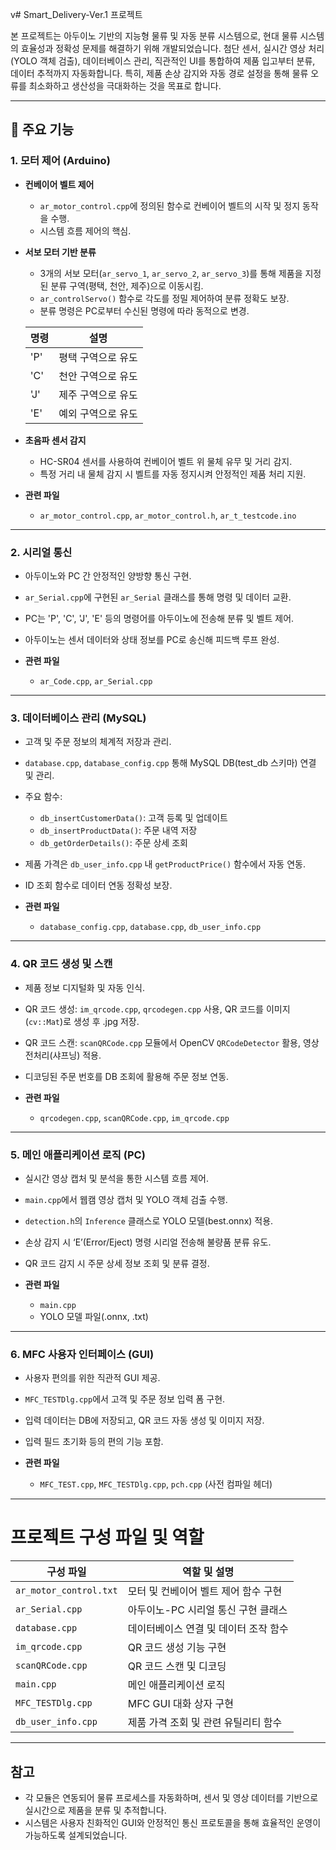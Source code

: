 v# Smart_Delivery-Ver.1 프로젝트

본 프로젝트는 아두이노 기반의 지능형 물류 및 자동 분류 시스템으로, 현대 물류 시스템의 효율성과 정확성 문제를 해결하기 위해 개발되었습니다. 첨단 센서, 실시간 영상 처리(YOLO 객체 검출), 데이터베이스 관리, 직관적인 UI를 통합하여 제품 입고부터 분류, 데이터 추적까지 자동화합니다. 특히, 제품 손상 감지와 자동 경로 설정을 통해 물류 오류를 최소화하고 생산성을 극대화하는 것을 목표로 합니다.

---

## 🚀 주요 기능

### 1. 모터 제어 (Arduino)

- **컨베이어 벨트 제어**  
  - `ar_motor_control.cpp`에 정의된 함수로 컨베이어 벨트의 시작 및 정지 동작을 수행.  
  - 시스템 흐름 제어의 핵심.

- **서보 모터 기반 분류**  
  - 3개의 서보 모터(`ar_servo_1`, `ar_servo_2`, `ar_servo_3`)를 통해 제품을 지정된 분류 구역(평택, 천안, 제주)으로 이동시킴.  
  - `ar_controlServo()` 함수로 각도를 정밀 제어하여 분류 정확도 보장.  
  - 분류 명령은 PC로부터 수신된 명령에 따라 동적으로 변경.

  | 명령 | 설명                  |
  |-------|-----------------------|
  | 'P'   | 평택 구역으로 유도     |
  | 'C'   | 천안 구역으로 유도     |
  | 'J'   | 제주 구역으로 유도     |
  | 'E'   | 예외 구역으로 유도     |

- **초음파 센서 감지**  
  - HC-SR04 센서를 사용하여 컨베이어 벨트 위 물체 유무 및 거리 감지.  
  - 특정 거리 내 물체 감지 시 벨트를 자동 정지시켜 안정적인 제품 처리 지원.

- **관련 파일**  
  - `ar_motor_control.cpp`, `ar_motor_control.h`, `ar_t_testcode.ino`

---

### 2. 시리얼 통신

- 아두이노와 PC 간 안정적인 양방향 통신 구현.
- `ar_Serial.cpp`에 구현된 `ar_Serial` 클래스를 통해 명령 및 데이터 교환.
- PC는 'P', 'C', 'J', 'E' 등의 명령어를 아두이노에 전송해 분류 및 벨트 제어.
- 아두이노는 센서 데이터와 상태 정보를 PC로 송신해 피드백 루프 완성.

- **관련 파일**  
  - `ar_Code.cpp`, `ar_Serial.cpp`

---

### 3. 데이터베이스 관리 (MySQL)

- 고객 및 주문 정보의 체계적 저장과 관리.
- `database.cpp`, `database_config.cpp` 통해 MySQL DB(test_db 스키마) 연결 및 관리.
- 주요 함수:  
  - `db_insertCustomerData()`: 고객 등록 및 업데이트  
  - `db_insertProductData()`: 주문 내역 저장  
  - `db_getOrderDetails()`: 주문 상세 조회  
- 제품 가격은 `db_user_info.cpp` 내 `getProductPrice()` 함수에서 자동 연동.
- ID 조회 함수로 데이터 연동 정확성 보장.

- **관련 파일**  
  - `database_config.cpp`, `database.cpp`, `db_user_info.cpp`

---

### 4. QR 코드 생성 및 스캔

- 제품 정보 디지털화 및 자동 인식.
- QR 코드 생성: `im_qrcode.cpp`, `qrcodegen.cpp` 사용, QR 코드를 이미지(`cv::Mat`)로 생성 후 .jpg 저장.
- QR 코드 스캔: `scanQRCode.cpp` 모듈에서 OpenCV `QRCodeDetector` 활용, 영상 전처리(샤프닝) 적용.
- 디코딩된 주문 번호를 DB 조회에 활용해 주문 정보 연동.

- **관련 파일**  
  - `qrcodegen.cpp`, `scanQRCode.cpp`, `im_qrcode.cpp`

---

### 5. 메인 애플리케이션 로직 (PC)

- 실시간 영상 캡처 및 분석을 통한 시스템 흐름 제어.
- `main.cpp`에서 웹캠 영상 캡처 및 YOLO 객체 검출 수행.
- `detection.h`의 `Inference` 클래스로 YOLO 모델(best.onnx) 적용.
- 손상 감지 시 ‘E’(Error/Eject) 명령 시리얼 전송해 불량품 분류 유도.
- QR 코드 감지 시 주문 상세 정보 조회 및 분류 결정.

- **관련 파일**  
  - `main.cpp`  
  - YOLO 모델 파일(.onnx, .txt)

---

### 6. MFC 사용자 인터페이스 (GUI)

- 사용자 편의를 위한 직관적 GUI 제공.
- `MFC_TESTDlg.cpp`에서 고객 및 주문 정보 입력 폼 구현.
- 입력 데이터는 DB에 저장되고, QR 코드 자동 생성 및 이미지 저장.
- 입력 필드 초기화 등의 편의 기능 포함.

- **관련 파일**  
  - `MFC_TEST.cpp`, `MFC_TESTDlg.cpp`, `pch.cpp` (사전 컴파일 헤더)

---

# 프로젝트 구성 파일 및 역할

| 구성 파일                   | 역할 및 설명                                   |
|-----------------------------|-----------------------------------------------|
| `ar_motor_control.txt`       | 모터 및 컨베이어 벨트 제어 함수 구현          |
| `ar_Serial.cpp`          | 아두이노-PC 시리얼 통신 구현 클래스            |
| `database.cpp`           | 데이터베이스 연결 및 데이터 조작 함수          |
| `im_qrcode.cpp`          | QR 코드 생성 기능 구현                         |
| `scanQRCode.cpp`         | QR 코드 스캔 및 디코딩                         |
| `main.cpp`               | 메인 애플리케이션 로직                         |
| `MFC_TESTDlg.cpp`        | MFC GUI 대화 상자 구현                         |
| `db_user_info.cpp`       | 제품 가격 조회 및 관련 유틸리티 함수            |

---

## 참고

- 각 모듈은 연동되어 물류 프로세스를 자동화하며, 센서 및 영상 데이터를 기반으로 실시간으로 제품을 분류 및 추적합니다.  
- 시스템은 사용자 친화적인 GUI와 안정적인 통신 프로토콜을 통해 효율적인 운영이 가능하도록 설계되었습니다.
